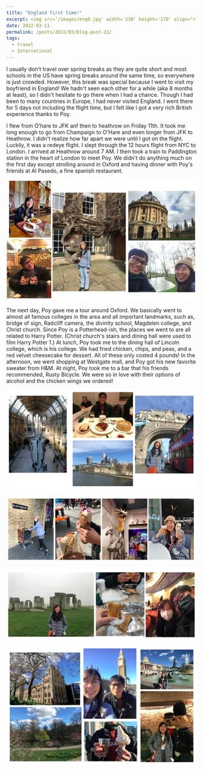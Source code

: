 ```yaml
---
title: "England first time!"
excerpt: <img src='/images/eng0.jpg' width='230' height='170' align="right" hspace="20">  I usually don't travel over spring breaks as they are quite short and most schools in the US have spring breaks around the same time, so everywhere is just crowded. However, this break was special because I went to visit my boyfriend in England! We hadn't seen each other for a while (aka 8 months at least), so I didn't hesitate to go there when I had a chance. Though I had been to many countries in Europe, I had never visited England. I went there for 5 days not including the flight time, but I felt like I got a very rich British experience thanks to Poy. 
date: 2022-03-11
permalink: /posts/2022/03/blog-post-21/
tags:
  - travel
  - International
---
```


I usually don't travel over spring breaks as they are quite short and most schools in the US have spring breaks around the same time, so everywhere is just crowded. However, this break was special because I went to visit my boyfriend in England! We hadn't seen each other for a while (aka 8 months at least), so I didn't hesitate to go there when I had a chance. Though I had been to many countries in Europe, I had never visited England. I went there for 5 days not including the flight time, but I felt like I got a very rich British experience thanks to Poy. 

I flew from O'hare to JFK anf then to heathrow on Friday 11th. It took me long enough to go from Champaign to O'Hare and even longer from JFK to Heathrow. I didn't realize how far apart we were until I got on the flight. Luckily, it was a redeye flight. I slept through the 12 hours flight from NYC to London. I arrived at Heathrow around 7 AM. I then took a train to Paddington station in the heart of London to meet Poy. We didn't do anything much on the first day except strolling around in Oxford and having dinner with Poy's friends at Al Pasedo, a fine spanish restaurant.

<p align="center">
  <img src="/images/eng1.png">
</p>

The next day, Poy gave me a tour around Oxford. We basically went to almost all famous colleges in the area and all important landmarks, such as, bridge of sign, Radcliff camera, the divinity school, Magdelen college, and Christ church. Since Poy is a Potterhead-ish, the places we went to are all related to Harry Potter. (Christ church's stairs and dining hall were used to film Harry Potter 1.) At lunch, Poy took me to the dining hall of Lincoln college, which is his college. We had fried chicken, chips, and peas, and a red velvet cheesecake for dessert. All of these only costed 4 pounds! In the afternoon, we went shopping at Westgate mall, and Poy got his new favorite sweater from H&M. At night, Poy took me to a bar that his friends recommended, Rusty Bicycle. We were so in love with their options of alcohol and the chicken wings we ordered!

<p align="center">
  <img src="/images/eng2.png">
</p>



<p align="center">
  <img src="/images/eng3.png">
</p>

<p align="center">
  <img src="/images/eng4.png">
</p>

<p align="center">
  <img src="/images/eng5.png">
</p>




